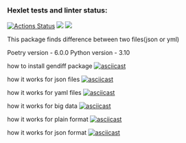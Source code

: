 ### Hexlet tests and linter status:
[![Actions Status](https://github.com/barcelona2004/python-project-50/workflows/hexlet-check/badge.svg)](https://github.com/barcelona2004/python-project-50/actions)
<a href="https://codeclimate.com/github/barcelona2004/python-project-50/maintainability"><img src="https://api.codeclimate.com/v1/badges/f34c62de24c688f9a7ce/maintainability" /></a>
<a href="https://codeclimate.com/github/barcelona2004/python-project-50/test_coverage"><img src="https://api.codeclimate.com/v1/badges/f34c62de24c688f9a7ce/test_coverage" /></a>

This package finds difference between two files(json or yml)

Poetry version - 6.0.0 Python version - 3.10 

how to install gendiff package
[![asciicast](https://asciinema.org/a/Bf6yaRclezcZQfStvLClUlRCr.svg)](https://asciinema.org/a/Bf6yaRclezcZQfStvLClUlRCr)

how it works for json files 
[![asciicast](https://asciinema.org/a/rHUHZmG4zMBUmVvjTCyTU7tnf.svg)](https://asciinema.org/a/rHUHZmG4zMBUmVvjTCyTU7tnf)

how it works for yaml files 
[![asciicast](https://asciinema.org/a/qOyFLLXxE2cKjDxQKDrWSMV3H.svg)](https://asciinema.org/a/qOyFLLXxE2cKjDxQKDrWSMV3H)

how it works for big data
[![asciicast](https://asciinema.org/a/iVZo1XCnAqCxVqiyxwp1babPl.svg)](https://asciinema.org/a/iVZo1XCnAqCxVqiyxwp1babPl)

how it works for plain format
[![asciicast](https://asciinema.org/a/oGUPFIiqwctuVnZMMk6ht8fta.svg)](https://asciinema.org/a/oGUPFIiqwctuVnZMMk6ht8fta)

how it works for json format
[![asciicast](https://asciinema.org/a/G1vqcZ5WZ0sGRTGCZTahl0EJ4.svg)](https://asciinema.org/a/G1vqcZ5WZ0sGRTGCZTahl0EJ4)
